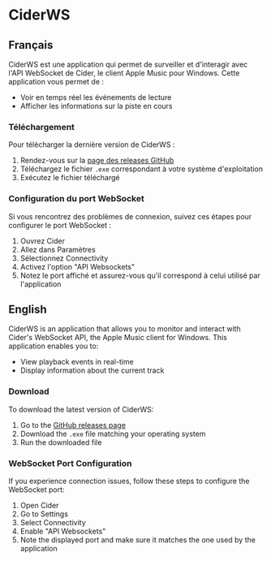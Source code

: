 # CiderWS

## Français

CiderWS est une application qui permet de surveiller et d'interagir avec l'API WebSocket de Cider, le client Apple Music pour Windows. Cette application vous permet de :

- Voir en temps réel les événements de lecture
- Afficher les informations sur la piste en cours

### Téléchargement

Pour télécharger la dernière version de CiderWS :

1. Rendez-vous sur la [page des releases GitHub](https://github.com/Fleax1/cider-ws/releases)
2. Téléchargez le fichier `.exe` correspondant à votre système d'exploitation
3. Exécutez le fichier téléchargé

### Configuration du port WebSocket

Si vous rencontrez des problèmes de connexion, suivez ces étapes pour configurer le port WebSocket :

1. Ouvrez Cider
2. Allez dans Paramètres
3. Sélectionnez Connectivity
4. Activez l'option "API Websockets"
5. Notez le port affiché et assurez-vous qu'il correspond à celui utilisé par l'application

## English

CiderWS is an application that allows you to monitor and interact with Cider's WebSocket API, the Apple Music client for Windows. This application enables you to:

- View playback events in real-time
- Display information about the current track

### Download

To download the latest version of CiderWS:

1. Go to the [GitHub releases page](https://github.com/Fleax1/cider-ws/releases)
2. Download the `.exe` file matching your operating system
3. Run the downloaded file

### WebSocket Port Configuration

If you experience connection issues, follow these steps to configure the WebSocket port:

1. Open Cider
2. Go to Settings
3. Select Connectivity
4. Enable "API Websockets"
5. Note the displayed port and make sure it matches the one used by the application 